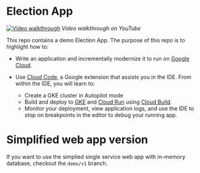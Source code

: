 # Election App

[![Video walkthrough](https://img.youtube.com/vi/XAkGju1h_Ac/0.jpg)](https://www.youtube.com/watch?v=XAkGju1h_Ac)
_Video walkthrough on YouTube_

This repo contains a demo Election App. The purpose of this repo is to
highlight how to:

- Write an application and incrementally modernize it to run on [Google Cloud].
- Use [Cloud Code], a Google extension that assists you in the IDE. From within the IDE, you will learn to:

  - Create a GKE cluster in Autopilot mode
  - Build and deploy to [GKE] and [Cloud Run] using [Cloud Build].
  - Monitor your deployment, view application logs, and use the IDE to stop on breakpoints in the editor to debug your running app.

# Simplified web app version

If you want to use the simplied single service web app with in-memory database,
checkout the `demo/v1` branch.

<!-- links -->

[cloud build]: https://cloud.google.com/build
[cloud code]: https://cloud.google.com/code
[cloud deploy]: https://cloud.google.com/deploy
[cloud ops]: https://cloud.google.com/products/operations
[cloud run]: https://cloud.google.com/run
[gke]: https://cloud.google.com/kubernetes-engine
[google cloud]: https://cloud.google.com
